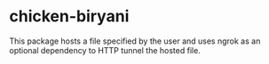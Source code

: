 # chicken-biryani

This package hosts a file specified by the user and uses ngrok as an optional dependency to HTTP tunnel the hosted file.
